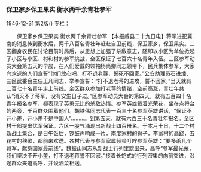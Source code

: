### 保卫家乡保卫果实  衡水两千余青壮参军

1946-12-31
第2版()
专栏：

　　保卫家乡保卫果实
    衡水两千余青壮参军
    【本报威县二十九日电】蒋军进犯冀南的消息传到衡水后，两千八百名青壮年赶赴自卫前线，保卫家乡，保卫果实。二区翻身农民在讨论目前时局后，从思想上加强了杀敌意志，随即以小区为单位掀起了小区与小区、村和村的参军挑战，全区保证了七百六十名青年入伍。三区参军动员大会第五天的早晨，在人们爱戴的领袖杨尚卿同志领带下，民兵集体参军，大家向欢送的人们宣誓“你们放心吧，打不退老蒋，誓死不回家。”公安助理员石进燔、三区武委会主任王凡同志，举拳宣誓：“打不退老蒋的进攻，誓不回家。”当天就有二百七十名青年走上前线。全区群众参加打老蒋的情绪，空前高涨，青壮年共认“消灭不了蒋军，没有安生日子过。”区参军动员大会的第四天，就有五百四十名青年报名参军，都表现了英勇无比的杀敌热情。参军英雄戴着光荣花，坐在点将台的两旁，千百群众围着他们。胡铁伟同志代表一百三十名参军英雄讲话，“保证不开小差，开小差不是中国人”………。到第五天，就有六百三十名青壮年报名。全区村干部提出优军保证。六区一股气涌现出新战士四百卅名。于本月十日，十二个村新战士集合，是日午饭后，锣鼓声响成一片，南度家村的狮子，李家村的高跷，五花村的秧歌，都前来欢送。各村代表与参军家属频频叮咛参军英雄：“要多杀几个蒋军，献身国家最前线”。魏振山同志从新战士行列里跳出来，高呼“参军最光荣，我们坚决不开小差，打不退老蒋誓不回家。”接着长蛇式的行列密集的向前突进，沿途群众夹道高呼，并设酒菜相送。
